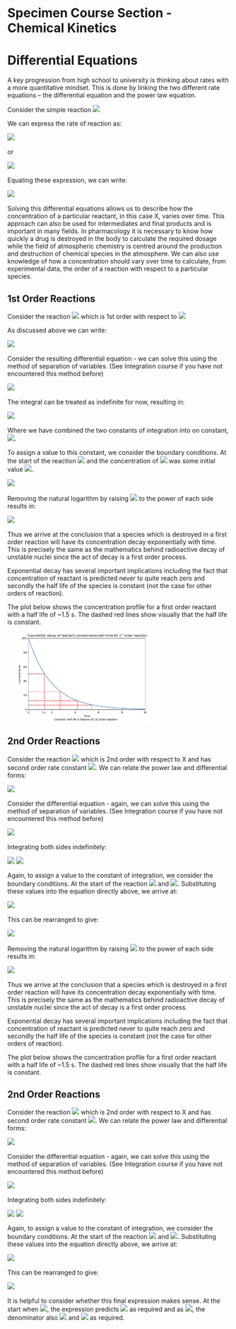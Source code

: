 # Specimen Course Section - Chemical Kinetics 

# Differential Equations

 A key progression from high school to university is thinking about rates with a more quantitative mindset. This is done by linking the two different rate equations – the differential equation and the power law equation.

Consider the simple reaction <img src="https://render.githubusercontent.com/render/math?math=\displaystyle X \rightarrow Y">

We can express the rate of reaction as:

<img src="https://render.githubusercontent.com/render/math?math=\displaystyle rate=k[X]">

or

<img src="https://render.githubusercontent.com/render/math?math=\displaystyle rate=-\frac{d[X]}{dt}">

Equating these expression, we can write:

<img src="https://render.githubusercontent.com/render/math?math=\displaystyle \frac{d[X]}{dt} = -k[X]">

Solving this differential equations allows us to describe how the concentration of a particular reactant, in this case X, varies over time. This approach can also be used for intermediates and final products and is important in many fields.
In pharmacology it is necessary to know how quickly a drug is destroyed in the body to calculate the required dosage while the field of atmospheric chemistry is centred around the production and destruction of chemical species in the atmosphere.
We can also use knowledge of how a concentration should vary over time to calculate, from experimental data, the order of a reaction with respect to a particular species.

## 1st Order Reactions

Consider the reaction <img src="https://render.githubusercontent.com/render/math?math=\displaystyle X \rightarrow Y">  which is 1st order with respect to <img src="https://render.githubusercontent.com/render/math?math=\displaystyle X">

As discussed above we can write:

<img src="https://render.githubusercontent.com/render/math?math=\displaystyle \frac{d[X]}{dt} = -k[X]">

Consider the resulting differential equation - we can solve this using the method of separation of variables. (See Integration course if you have not encountered this method before)

<img src="https://render.githubusercontent.com/render/math?math=\displaystyle \int \frac{1}{[X]} d[X]  = -k \int dt">

The integral can be treated as indefinite for now, resulting in:

<img src="https://render.githubusercontent.com/render/math?math=\displaystyle \ln [X]  = -kt %2B\ c">

Where we have combined the two constants of integration into on constant,<img src="https://render.githubusercontent.com/render/math?math=\displaystyle c">.

To assign a value to this constant, we consider the boundary conditions. At the start of the reaction <img src="https://render.githubusercontent.com/render/math?math=\displaystyle t=0"> and the concentration of <img src="https://render.githubusercontent.com/render/math?math=\displaystyle [X]">
 was some initial value <img src="https://render.githubusercontent.com/render/math?math=\displaystyle [X]_0">.

<img src="https://render.githubusercontent.com/render/math?math=\displaystyle \ln [X]  = -kt %2B\ \ln [X]_0">

Removing the natural logarithm by raising <img src="https://render.githubusercontent.com/render/math?math=\displaystyle e">
to the power of each side results in:

<img src="https://render.githubusercontent.com/render/math?math=\displaystyle [X] = [X]_0 e^{-kt}">

Thus we arrive at the conclusion that a species which is destroyed in a first order reaction will have its concentration decay exponentially with time. This is precisely the same as the mathematics behind radioactive decay of unstable nuclei since the act of decay is a first order process.

Exponential decay has several important implications including the fact that concentration of reactant is predicted never to quite reach zero and secondly the half life of the species is constant (not the case for other orders of reaction).

The plot below shows the concentration profile for a first order reactant with a half life of ~1.5 s. The dashed red lines show visually that the half life is constant.

<img align="middle" src="first_order_plot.png" width="300" hspace="20">



## 2nd Order Reactions

Consider the reaction <img src="https://render.githubusercontent.com/render/math?math=\displaystyle X %2B\ X \rightarrow Y">
which is 2nd order with respect to X and has second order rate constant  <img src="https://render.githubusercontent.com/render/math?math=\displaystyle k_{2nd}">. We can relate the power law and differential forms:

<img src="https://render.githubusercontent.com/render/math?math=\displaystyle rate = -\frac{d[X]}{dt} = k_{2nd}[X]^2">

Consider the differential equation - again, we can solve this using the method of separation of variables. (See Integration course if you have not encountered this method before)

<img src="https://render.githubusercontent.com/render/math?math=\displaystyle \frac{1}{[X]^2}d[X] = -2 k_{2nd}dt">

Integrating both sides indefinitely:

<img src="https://render.githubusercontent.com/render/math?math=\displaystyle \int \frac{1}{[X]^2}d[X] = -2 k_{2nd} \int dt">

<img src="https://render.githubusercontent.com/render/math?math=\displaystyle -\frac{1}{[X]} = -2 k_{2nd}t %2B\ c ">

Again, to assign a value to the constant of integration, we consider the boundary conditions. At the start of the reaction <img src="https://render.githubusercontent.com/render/math?math=\displaystyle t=0"> and <img src="https://render.githubusercontent.com/render/math?math=\displaystyle [X] = [X]_0">.
Substituting these values into the equation directly above, we arrive at:

<img src="https://render.githubusercontent.com/render/math?math=\displaystyle -\frac{1}{[X]} = -2 k_{2nd}t - \frac{1}{[X]_0}">

This can be rearranged to give:

<img src="https://render.githubusercontent.com/render/math?math=\displaystyle \ln [X]  = -kt %2B\ \ln [X]_0">

Removing the natural logarithm by raising <img src="https://render.githubusercontent.com/render/math?math=\displaystyle e">
to the power of each side results in:

<img src="https://render.githubusercontent.com/render/math?math=\displaystyle [X] = [X]_0 e^{-kt}">

Thus we arrive at the conclusion that a species which is destroyed in a first order reaction will have its concentration decay exponentially with time. This is precisely the same as the mathematics behind radioactive decay of unstable nuclei since the act of decay is a first order process.

Exponential decay has several important implications including the fact that concentration of reactant is predicted never to quite reach zero and secondly the half life of the species is constant (not the case for other orders of reaction).

The plot below shows the concentration profile for a first order reactant with a half life of ~1.5 s. The dashed red lines show visually that the half life is constant.


## 2nd Order Reactions

Consider the reaction <img src="https://render.githubusercontent.com/render/math?math=\displaystyle X %2B\ X \rightarrow Y">
which is 2nd order with respect to X and has second order rate constant  <img src="https://render.githubusercontent.com/render/math?math=\displaystyle k_{2nd}">. We can relate the power law and differential forms:

<img src="https://render.githubusercontent.com/render/math?math=\displaystyle rate = -\frac{d[X]}{dt} = k_{2nd}[X]^2">

Consider the differential equation - again, we can solve this using the method of separation of variables. (See Integration course if you have not encountered this method before)

<img src="https://render.githubusercontent.com/render/math?math=\displaystyle \frac{1}{[X]^2}d[X] = -2 k_{2nd}dt">

Integrating both sides indefinitely:

<img src="https://render.githubusercontent.com/render/math?math=\displaystyle \int \frac{1}{[X]^2}d[X] = -2 k_{2nd} \int dt">

<img src="https://render.githubusercontent.com/render/math?math=\displaystyle -\frac{1}{[X]} = -2 k_{2nd}t %2B\ c ">

Again, to assign a value to the constant of integration, we consider the boundary conditions. At the start of the reaction <img src="https://render.githubusercontent.com/render/math?math=\displaystyle t=0"> and <img src="https://render.githubusercontent.com/render/math?math=\displaystyle [X] = [X]_0">.
Substituting these values into the equation directly above, we arrive at:

<img src="https://render.githubusercontent.com/render/math?math=\displaystyle -\frac{1}{[X]} = -2 k_{2nd}t - \frac{1}{[X]_0}">

This can be rearranged to give:

<img src="https://render.githubusercontent.com/render/math?math=\displaystyle [X] = \frac{[X]_0}{kt[X]_0 %2B\ 1}">

It is helpful to consider whether this final expression makes sense. At the start when <img src="https://render.githubusercontent.com/render/math?math=\displaystyle t=0">, the expression predicts <img src="https://render.githubusercontent.com/render/math?math=\displaystyle [X] = [X]_0"> as required and as <img src="https://render.githubusercontent.com/render/math?math=\displaystyle t \rightarrow \infinity">, the denominator also <img src="https://render.githubusercontent.com/render/math?math=\displaystyle \rightarrow \infinity"> and <img src="https://render.githubusercontent.com/render/math?math=\displaystyle [X]_0 \rightarrow 0"> as required.



